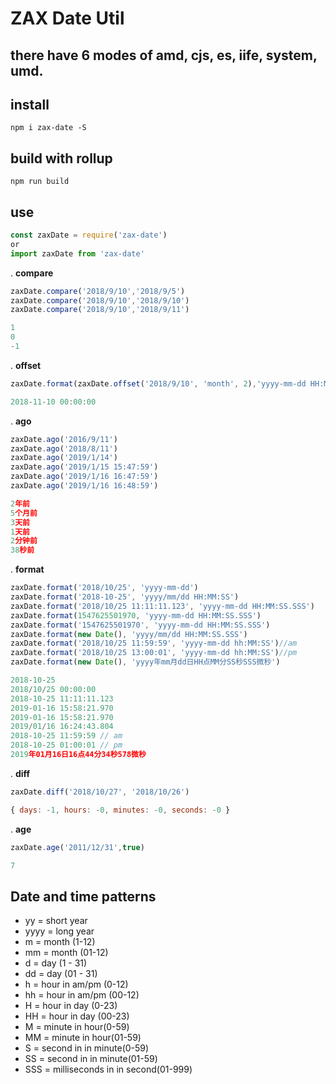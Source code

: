 # ZAX Date Util
## there have 6 modes of amd, cjs, es, iife, system, umd. 

## install

``` base
npm i zax-date -S
```

## build with rollup

``` base
npm run build
```

## use

``` javascript 
const zaxDate = require('zax-date')
or
import zaxDate from 'zax-date'
```


. **compare**
``` javascript
zaxDate.compare('2018/9/10','2018/9/5')
zaxDate.compare('2018/9/10','2018/9/10')
zaxDate.compare('2018/9/10','2018/9/11')
```

``` javascript
1
0
-1
```

. **offset**
``` javascript
zaxDate.format(zaxDate.offset('2018/9/10', 'month', 2),'yyyy-mm-dd HH:MM:SS')
```

``` javascript
2018-11-10 00:00:00
```

. **ago**
``` javascript
zaxDate.ago('2016/9/11')
zaxDate.ago('2018/8/11')
zaxDate.ago('2019/1/14')
zaxDate.ago('2019/1/15 15:47:59')
zaxDate.ago('2019/1/16 16:47:59')
zaxDate.ago('2019/1/16 16:48:59')
```

``` javascript
2年前
5个月前
3天前
1天前
2分钟前
38秒前
```

. **format**
``` javascript 
zaxDate.format('2018/10/25', 'yyyy-mm-dd')
zaxDate.format('2018-10-25', 'yyyy/mm/dd HH:MM:SS')
zaxDate.format('2018/10/25 11:11:11.123', 'yyyy-mm-dd HH:MM:SS.SSS')
zaxDate.format(1547625501970, 'yyyy-mm-dd HH:MM:SS.SSS')
zaxDate.format('1547625501970', 'yyyy-mm-dd HH:MM:SS.SSS')
zaxDate.format(new Date(), 'yyyy/mm/dd HH:MM:SS.SSS')
zaxDate.format('2018/10/25 11:59:59', 'yyyy-mm-dd hh:MM:SS')//am
zaxDate.format('2018/10/25 13:00:01', 'yyyy-mm-dd hh:MM:SS')//pm
zaxDate.format(new Date(), 'yyyy年mm月dd日HH点MM分SS秒SSS微秒')
```

``` javascript
2018-10-25
2018/10/25 00:00:00
2018-10-25 11:11:11.123
2019-01-16 15:58:21.970
2019-01-16 15:58:21.970
2019/01/16 16:24:43.804
2018-10-25 11:59:59 // am
2018-10-25 01:00:01 // pm
2019年01月16日16点44分34秒578微秒
```

. **diff**
``` javascript
zaxDate.diff('2018/10/27', '2018/10/26')
```

``` javascript
{ days: -1, hours: -0, minutes: -0, seconds: -0 }
```

. **age**
``` javascript
zaxDate.age('2011/12/31',true)
```

``` javascript
7
```

## Date and time patterns

* yy = short year
* yyyy = long year
* m = month (1-12)
* mm = month (01-12)
* d = day (1 - 31)
* dd = day (01 - 31)
* h = hour in am/pm (0-12)
* hh = hour in am/pm (00-12)
* H = hour in day (0-23)
* HH = hour in day (00-23)
* M = minute in hour(0-59)
* MM = minute in hour(01-59)
* S = second in in minute(0-59)
* SS = second in in minute(01-59)
* SSS = milliseconds in in second(01-999)